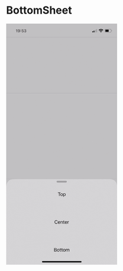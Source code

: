 # BottomSheet

<img src="https://github.com/heestand-xyz/BottomSheet/blob/main/Assets/BottomSheet%20Animation.gif?raw=true" width="300" />

